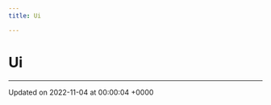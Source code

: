 ```yaml
---
title: Ui

---
```


# Ui








-------------------------------

Updated on 2022-11-04 at 00:00:04 +0000